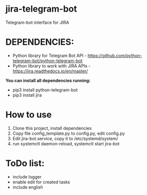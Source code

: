 # jira-telegram-bot
Telegram-bot interface for JIRA
# DEPENDENCIES:
* Python library for Telegram Bot API - https://github.com/python-telegram-bot/python-telegram-bot <br />
* Python library to work with JIRA APIs - https://jira.readthedocs.io/en/master/ <br />

<b>You can install all dependencies running:</b><br />
* pip3 install python-telegram-bot <br />
* pip3 install jira
# How to use
1) Clone this project, install dependencies
2) Copy file config_template.py to config.py, edit config.py
3) Edit jira-bot.service, copy it to /etc/systemd/system/
4) run systemctl daemon-reload, systemctl start jira-bot
# ToDo list:
* include logger
* enable edit for created tasks
* include english
